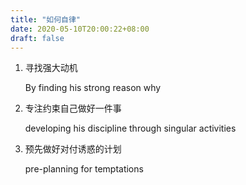 ```yaml
---
title: "如何自律"
date: 2020-05-10T20:00:22+08:00
draft: false
---
```

 
1. 寻找强大动机

    By finding his strong reason why


2. 专注约束自己做好一件事
    
    developing his discipline through singular activities 

    
3. 预先做好对付诱惑的计划
    
    pre-planning for temptations 
